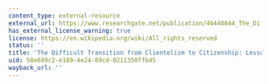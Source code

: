 ```yaml
---
content_type: external-resource
external_url: https://www.researchgate.net/publication/46440844_The_Difficult_Transition_From_Clientelism_to_Citizenship_Lessons_From_Mexico
has_external_license_warning: true
license: https://en.wikipedia.org/wiki/All_rights_reserved
status: ''
title: 'The Difficult Transition from Clientelism to Citizenship: Lessons from Mexico'
uid: 58e689c2-e189-4e24-89cd-0211350ffb45
wayback_url: ''
---
```

